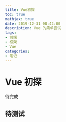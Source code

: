 ```yaml
---
title: Vue初探
toc: true
mathjax: true
date: 2019-12-31 08:42:00
description: Vue 的简单尝试
tags:
- 前端
- 框架
- Vue
categories:
- 笔记
---
```


# Vue 初探

待完成

## 待测试


